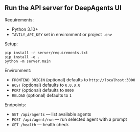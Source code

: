 Run the API server for DeepAgents UI
------------------------------------

Requirements:
- Python 3.10+
- `TAVILY_API_KEY` set in environment or project `.env`

Setup:

```
pip install -r server/requirements.txt
pip install -e .
python -m server.main
```

Environment:
- `FRONTEND_ORIGIN` (optional) defaults to `http://localhost:3000`
- `HOST` (optional) defaults to `0.0.0.0`
- `PORT` (optional) defaults to `8000`
- `RELOAD` (optional) defaults to `1`

Endpoints:
- `GET /api/agents` — list available agents
- `POST /api/agent/run` — run selected agent with a prompt
- `GET /health` — health check



